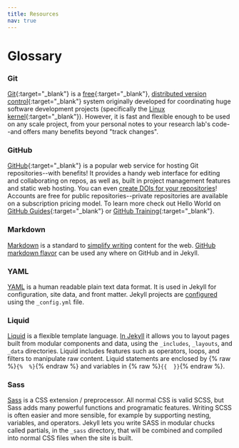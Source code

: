 ```yaml
---
title: Resources
nav: true
---
```


# Glossary

### Git 

[Git](https://git-scm.com/){:target="_blank"} is a [free](https://www.gnu.org/philosophy/free-sw.en.html){:target="_blank"}, [distributed version control](https://en.wikipedia.org/wiki/Distributed_version_control){:target="_blank"} system originally developed for coordinating huge software development projects (specifically the [Linux kernel](https://www.kernel.org/){:target="_blank"}). 
However, it is fast and flexible enough to be used on any scale project, from your personal notes to your research lab's code--and offers many benefits beyond "track changes".

### GitHub

[GitHub](https://github.com/){:target="_blank"} is a popular web service for hosting Git repositories--with benefits!
It provides a handy web interface for editing and collaborating on repos, as well as, built in project management features and static web hosting.
You can even [create DOIs for your repositories](https://guides.github.com/activities/citable-code/)!
Accounts are free for public repositories--private repositories are available on a subscription pricing model.
To learn more check out Hello World on [GitHub Guides](https://guides.github.com/){:target="_blank"} or [GitHub Training](https://services.github.com/on-demand/){:target="_blank"}.

### Markdown

[Markdown](https://daringfireball.net/projects/markdown/) is a standard to [simplify writing](https://evanwill.github.io/_drafts/notes/writing-markdown.html) content for the web. 
[GitHub markdown flavor](https://help.github.com/articles/basic-writing-and-formatting-syntax/) can be used any where on GitHub and in Jekyll.

### YAML

[YAML](http://www.yaml.org/) is a human readable plain text data format.
It is used in Jekyll for configuration, site data, and front matter.
Jekyll projects are [configured](https://jekyllrb.com/docs/configuration/) using the `_config.yml` file.

### Liquid

[Liquid](http://shopify.github.io/liquid/) is a flexible template language.
[In Jekyll](https://jekyllrb.com/docs/templates/) it allows you to layout pages built from modular components and data, using the `_includes`, `_layouts`, and `_data` directories.
Liquid includes features such as operators, loops, and filters to manipulate raw content. 
Liquid statements are enclosed by {% raw %}`{%  %}`{% endraw %} and variables in {% raw %}`{{  }}`{% endraw %}.

### Sass  

[Sass](http://sass-lang.com/) is a CSS extension / preprocessor. 
All normal CSS is valid SCSS, but Sass adds many powerful functions and programatic features. 
Writing SCSS is often easier and more sensible, for example by supporting nesting, variables, and operators. 
Jekyll lets you write SASS in modular chucks called partials, in the `_sass` directory, that will be combined and compiled into normal CSS files when the site is built.
